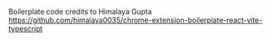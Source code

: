 Boilerplate code credits to Himalaya Gupta https://github.com/himalaya0035/chrome-extension-boilerplate-react-vite-typescript